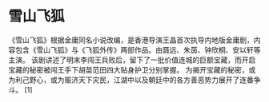 # 雪山飞狐
《雪山飞狐》根据金庸同名小说改编，是香港导演王晶首次执导内地版金庸剧，内容包含《雪山飞狐》与《飞狐外传》两部作品。由聂远、朱茵、钟欣桐、安以轩等主演。
该剧讲述了明末李闯王兵败后，留下了一批价值连城的巨额宝藏，而开启宝藏的秘密被闯王手下胡苗范田四大贴身护卫分别掌握。 为揭开宝藏的秘密，或为利己野心，或为赈济天下灾民，江湖中以及朝廷中的各方善恶势力展开了连番争斗。 [1]